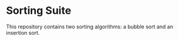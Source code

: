 # Sorting Suite

This repository contains two sorting algorithms: a bubble sort and an insertion sort.
